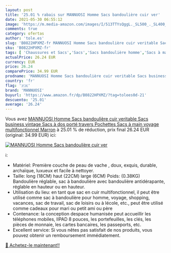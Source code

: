 ```yaml
---
layout: post
title: '25.01 % rabais sur MANNUOSI Homme Sacs bandoulière cuir ver'
date: 2021-05-30 06:55:12
image: 'https://m.media-amazon.com/images/I/513TTYsQggL._SL500_._SL400_.jpg'
comments: true
category: ofertas
author: 'tole.es'
slug: 'B0822HPXMZ-fr MANNUOSI Homme Sacs bandoulière cuir veritable Sacs...'
sku: 'B0822HPXMZ-fr'
tags: [ 'Chaussures et Sacs','Sacs','Sacs bandoulière homme','Sacs à main homme','mannuosi', ]
actualPrice: 26.24 EUR
currency: EUR
price: 26.24
comparePrice: 34.99 EUR
prodname: 'MANNUOSI Homme Sacs bandoulière cuir veritable Sacs business vintage Sacs à dos porté travers Pochettes Sacs à main voyage multifonctionnel Marron'
country: 'fr'
flag: '🇫🇷'
brand: 'MANNUOSI'
buyurl: 'https://www.amazon.fr/dp/B0822HPXMZ/?tag=tolees0d-21'
descuento: '25.01'
average: '26.24'
---
```


Vous avez [MANNUOSI Homme Sacs bandoulière cuir veritable Sacs business vintage Sacs à dos porté travers Pochettes Sacs à main voyage multifonctionnel Marron](https://www.amazon.fr/dp/B0822HPXMZ/?tag=tolees0d-21)  à  25.01 % de réduction, prix final  26.24 EUR (original: 34.99 EUR) ici:

[![MANNUOSI Homme Sacs bandoulière cuir ver](https://m.media-amazon.com/images/I/513TTYsQggL._SL500_._SL400_.jpg)](https://www.amazon.fr/dp/B0822HPXMZ/?tag=tolees0d-21)

ℹ️:

- Matériel: Première couche de peau de vache , doux, exquis, durable, archaïque, luxueux et facile à nettoyer.
- Taille: long (18CM) haut (22CM) large (6CM) Poids: (0.38KG) Bandoulière réglable, sac à bandoulière avec bandoulière antidérapante, réglable en hauteur ou en hauteur.
- Utilisation du lieu: en tant que sac en cuir multifonctionnel, il peut être utilisé comme sac à bandoulière pour homme, voyage, shopping, vacances, sac de travail, sac de loisirs ou à lécole, etc., peut être utilisé comme cadeaux pour mari ou petit ami ou père
- Contenance: la conception despace humanisée peut accueillir les téléphones mobiles, lIPAD 8 pouces, les portefeuilles, les clés, les pièces de monnaie, les cartes bancaires, les passeports, etc.
- Excellent service: Si vous nêtes pas satisfait de nos produits, vous pouvez obtenir un remboursement immédiatement.

[🛒 Achetez-le maintenant!!](https://www.amazon.fr/dp/B0822HPXMZ/?tag=tolees0d-21)
